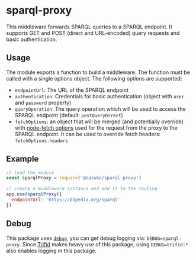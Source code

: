 # sparql-proxy

This middleware forwards SPARQL queries to a SPARQL endpoint.
It supports GET and POST (direct and URL-encoded) query requests and basic authentication.

## Usage

The module exports a function to build a middleware.
The function must be called with a single options object.
The following options are supported:

- `endpointUrl`: The URL of the SPARQL endpoint
- `authentication`: Credentials for basic authentication (object with `user` and `password` property)
- `queryOperation`: The query operation which will be used to access the SPARQL endpoint (default: `postQueryDirect`)
- `fetchOptions`: an object that will be merged (and potentially override) with
  [node-fetch options](https://github.com/bitinn/node-fetch/blob/bf8b4e8db350ec76dbb9236620f774fcc21b8c12/README.md#options) used for the request from the proxy to the SPARQL endpoint. It can be used to override fetch headers: `fetchOptions.headers`

## Example

```js
// load the module
const sparqlProxy = require('@zazuko/sparql-proxy')

// create a middleware instance and add it to the routing
app.use(sparqlProxy({
  endpointUrl: 'https://dbpedia.org/sparql'
})
```

## Debug

This package uses [`debug`](https://www.npmjs.com/package/debug), you can get debug logging via: `DEBUG=sparql-proxy`.
Since [Trifid](https://github.com/zazuko/trifid) makes heavy use of this package, using `DEBUG=trifid:*` also enables
logging in this package.
